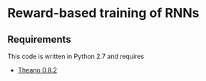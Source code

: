 # Reward-based training of RNNs

## Requirements

This code is written in Python 2.7 and requires

* [Theano 0.8.2](http://deeplearning.net/software/theano/)
